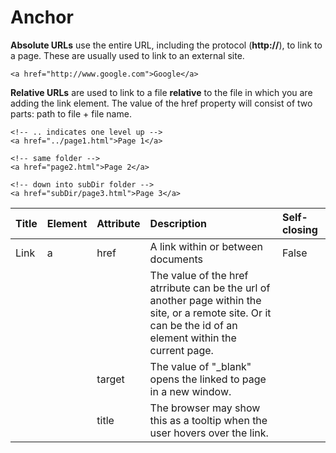 # Anchor

**Absolute URLs** use the entire URL, including the protocol \(**http://**\), to link to a page. These are usually used to link to an external site.

```markup
<a href="http://www.google.com">Google</a>
```

 **Relative URLs** are used to link to a file **relative** to the file in which you are adding the link element. The value of the href property will consist of two parts: path to file + file name.

```markup
<!-- .. indicates one level up -->
<a href="../page1.html">Page 1</a>

<!-- same folder -->
<a href="page2.html">Page 2</a>

<!-- down into subDir folder -->
<a href="subDir/page3.html">Page 3</a>
```

| Title | Element | Attribute | Description | Self-closing |
| :--- | :--- | :--- | :--- | :--- |
| Link | a | href | A link within or between documents | False |
|  |  |  | The value of the href atrribute can be the url of another page within the site, or a remote site. Or it can be the id of an element within the current page.  |  |
|  |  | target | The value of "\_blank" opens the linked to page in a new window. |  |
|  |  | title | The browser may show this as a tooltip when the user hovers over the link. |  |


